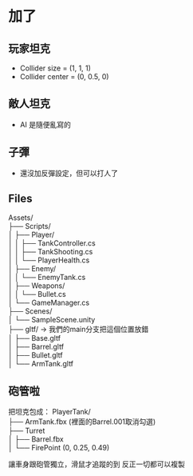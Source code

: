# 加了
## 玩家坦克
   * Collider size = (1, 1, 1)
   * Collider center = (0, 0.5, 0)
## 敵人坦克
   * AI 是隨便亂寫的
## 子彈
   * 還沒加反彈設定，但可以打人了
## Files 
Assets/  
├── Scripts/  
│   ├── Player/  
│   │   ├── TankController.cs  
│   │   ├── TankShooting.cs  
│   │   └── PlayerHealth.cs  
│   ├── Enemy/  
│   │   └── EnemyTank.cs  
│   ├── Weapons/  
│   │   └── Bullet.cs  
│   └── GameManager.cs  
├── Scenes/  
│   └── SampleScene.unity  
├── gltf/ $\to$ 我們的main分支把這個位置放錯  
│   ├── Base.gltf  
│   ├── Barrel.gltf  
│   ├── Bullet.gltf  
│   └── ArmTank.gltf  

## 砲管啦
把坦克包成：
PlayerTank/  
├── ArmTank.fbx (裡面的Barrel.001取消勾選)  
├── Turret  
│   ├── Barrel.fbx  
│   └── FirePoint (0, 0.25, 0.49)  

讓車身跟砲管獨立，滑鼠才追蹤的到
反正一切都可以複製
